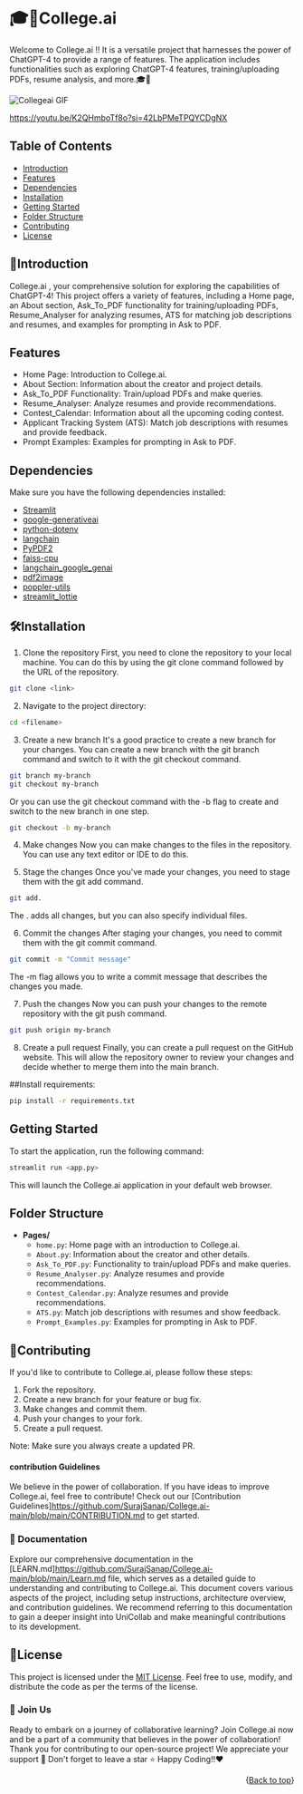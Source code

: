 # 🎓🤖College.ai

Welcome to College.ai !! It  is a versatile project that harnesses the power of ChatGPT-4 to provide a range of features. The application includes functionalities such as exploring ChatGPT-4 features, training/uploading PDFs, resume analysis, and more.🎓🤖

![Collegeai GIF](https://github.com/SurajSanap/College.ai-main/assets/101057653/f5923134-c4c1-4586-975b-3247675bb475)

https://youtu.be/K2QHmboTf8o?si=42LbPMeTPQYCDgNX

## Table of Contents
- [Introduction](#introduction)
- [Features](#Features)
- [Dependencies](#dependencies)
- [Installation](#installation)
- [Getting Started](#getting-started)
- [Folder Structure](#folder-structure)
- [Contributing](#contributing)
- [License](#license)

## 🚀Introduction

 College.ai , your comprehensive solution for exploring the capabilities of ChatGPT-4! This project offers a variety of features, including a Home page, an About section, Ask_To_PDF functionality for training/uploading PDFs, Resume_Analyser for analyzing resumes, ATS for matching job descriptions and resumes, and examples for prompting in Ask to PDF.

## Features
 - Home Page: Introduction to College.ai.
 - About Section: Information about the creator and project details.
 - Ask_To_PDF Functionality: Train/upload PDFs and make queries.
 - Resume_Analyser: Analyze resumes and provide recommendations.
 - Contest_Calendar: Information about all the upcoming coding contest.
 - Applicant Tracking System (ATS): Match job descriptions with resumes and provide feedback.
 - Prompt Examples: Examples for prompting in Ask to PDF.

## Dependencies

Make sure you have the following dependencies installed:

- [Streamlit](https://streamlit.io/)
- [google-generativeai](https://github.com/googleapis/python-generators)
- [python-dotenv](https://github.com/theskumar/python-dotenv)
- [langchain](https://github.com/lukasschwab/langchain)
- [PyPDF2](https://pythonhosted.org/PyPDF2/)
- [faiss-cpu](https://github.com/facebookresearch/faiss)
- [langchain_google_genai](https://github.com/googleapis/python-generators)
- [pdf2image](https://github.com/Belval/pdf2image)
- [poppler-utils](https://poppler.freedesktop.org/)
- [streamlit_lottie](https://github.com/okld/streamlit-lottie)



## 🛠️Installation

1. Clone the repository
First, you need to clone the repository to your local machine. You can do this by using the git clone command followed by the URL of the repository.

```bash
git clone <link>
```

2. Navigate to the project directory:

```bash
cd <filename>
```
3. Create a new branch
It's a good practice to create a new branch for your changes. You can create a new branch with the git branch command and switch to it with the git checkout command.

```bash
git branch my-branch
git checkout my-branch
```
Or you can use the git checkout command with the -b flag to create and switch to the new branch in one step.
```bash
git checkout -b my-branch
```
4. Make changes
Now you can make changes to the files in the repository. You can use any text editor or IDE to do this.

5. Stage the changes
Once you've made your changes, you need to stage them with the git add command.
```bash
git add.
```
The . adds all changes, but you can also specify individual files.

6. Commit the changes
After staging your changes, you need to commit them with the git commit command.
```bash
git commit -m "Commit message"
```
The -m flag allows you to write a commit message that describes the changes you made.

7. Push the changes
Now you can push your changes to the remote repository with the git push command.
```bash
git push origin my-branch
```
8. Create a pull request
Finally, you can create a pull request on the GitHub website. This will allow the repository owner to review your changes and decide whether to merge them into the main branch.


##Install requirements:

```bash
pip install -r requirements.txt
```


## Getting Started

To start the application, run the following command:

```bash
streamlit run <app.py>
```

This will launch the College.ai application in your default web browser.

## Folder Structure

- **Pages/**
  - `home.py`: Home page with an introduction to College.ai.
  - `About.py`: Information about the creator and other details.
  - `Ask_To_PDF.py`: Functionality to train/upload PDFs and make queries.
  - `Resume_Analyser.py`: Analyze resumes and provide recommendations.
  - `Contest_Calendar.py`: Analyze resumes and provide recommendations.
  - `ATS.py`: Match job descriptions with resumes and show feedback.
  - `Prompt_Examples.py`: Examples for prompting in Ask to PDF.

## 🤝Contributing

If you'd like to contribute to College.ai, please follow these steps:

1. Fork the repository.
2. Create a new branch for your feature or bug fix.
3. Make changes and commit them.
4. Push your changes to your fork.
5. Create a pull request.

Note: Make sure you always create a updated PR.


#### contribution Guidelines 
  We believe in the power of collaboration. If you have ideas to improve College.ai, feel free to contribute! Check out our [Contribution Guidelines]https://github.com/SurajSanap/College.ai-main/blob/main/CONTRIBUTION.md to get started.

### 📄 Documentation

Explore our comprehensive documentation in the [LEARN.md]https://github.com/SurajSanap/College.ai-main/blob/main/Learn.md file, which serves as a detailed guide to understanding and contributing to College.ai. This document covers various aspects of the project, including setup instructions, architecture overview, and contribution guidelines. We recommend referring to this documentation to gain a deeper insight into UniCollab and make meaningful contributions to its development.

## 📝License

This project is licensed under the [MIT License](LICENSE). Feel free to use, modify, and distribute the code as per the terms of the license.

### 🌟 Join Us 

Ready to embark on a journey of collaborative learning? Join College.ai now and be a part of a community that believes in the power of collaboration!
Thank you for contributing to our open-source project! We appreciate your support 🚀
Don't forget to leave a star ⭐
Happy Coding!!❤️


<p align="right">{<a href="#top">Back to top</a>}</p>
